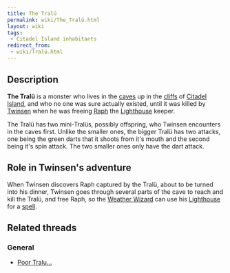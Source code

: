 ```yaml
---
title: The Tralü
permalink: wiki/The_Tralü.html
layout: wiki
tags:
 - Citadel Island inhabitants
redirect_from:
 - wiki/Tralü.html
---
```


## Description

**The Tralü** is a monster who lives in the [caves](caves "wikilink") up
in the [cliffs](cliffs "wikilink") of [Citadel
Island](Citadel_Island "wikilink"), and who no one was sure actually
existed, until it was killed by [Twinsen](Twinsen "wikilink") when he
was freeing [Raph](Raph "wikilink") the
[Lighthouse](Lighthouse "wikilink") keeper.

The Tralü has two mini-Tralüs, possibly offspring, who Twinsen
encounters in the caves first. Unlike the smaller ones, the bigger Tralü
has two attacks, one being the green darts that it shoots from it's
mouth and the second being it's spin attack. The two smaller ones only
have the dart attack.

## Role in Twinsen's adventure

When Twinsen discovers Raph captured by the Tralü, about to be turned
into his dinner, Twinsen goes through several parts of the cave to reach
and kill the Tralü, and free Raph, so the [Weather
Wizard](Weather_Wizard "wikilink") can use his
[Lighthouse](Lighthouse "wikilink") for a
[spell](Ring_of_Lightning "wikilink").

## Related threads

### General

- [Poor Tralu...](https://forum.magicball.net/showthread.php?t=903)
